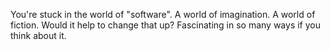 You're stuck in the world of "software". A world of imagination. A world of fiction. Would it help to change that up? Fascinating in so many ways if you think about it.

